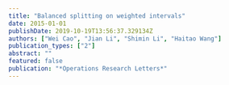 ```yaml
---
title: "Balanced splitting on weighted intervals"
date: 2015-01-01
publishDate: 2019-10-19T13:56:37.329134Z
authors: ["Wei Cao", "Jian Li", "Shimin Li", "Haitao Wang"]
publication_types: ["2"]
abstract: ""
featured: false
publication: "*Operations Research Letters*"
---
```


